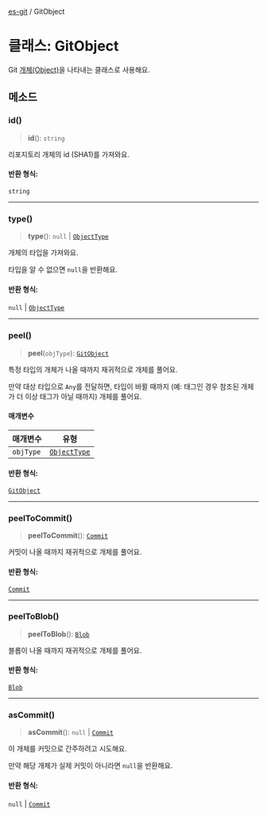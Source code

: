 [es-git](../globals.md) / GitObject

# 클래스: GitObject

Git [개체(Object)][1]을 나타내는 클래스로 사용해요.

[1]: https://git-scm.com/book/ko/v2/Git%ec%9d%98-%eb%82%b4%eb%b6%80-Git-%ea%b0%9c%ec%b2%b4

## 메소드

### id()

> **id**(): `string`

리포지토리 개체의 id (SHA1)를 가져와요.

#### 반환 형식:

`string`

***

### type()

> **type**(): `null` \| [`ObjectType`](../enumerations/ObjectType.md)

개체의 타입을 가져와요.

타입을 알 수 없으면 `null`을 반환해요.

#### 반환 형식:

`null` \| [`ObjectType`](../enumerations/ObjectType.md)

***

### peel()

> **peel**(`objType`): [`GitObject`](GitObject.md)

특정 타입의 개체가 나올 때까지 재귀적으로 개체를 풀어요.

만약 대상 타입으로 `Any`를 전달하면, 타입이 바뀔 때까지 (예: 태그인 경우 참조된 개체가 더 이상 태그가 아닐 때까지) 개체를 풀어요.

#### 매개변수

| 매개변수 | 유형 |
| ------ | ------ |
| `objType` | [`ObjectType`](../enumerations/ObjectType.md) |

#### 반환 형식:

[`GitObject`](GitObject.md)

***

### peelToCommit()

> **peelToCommit**(): [`Commit`](Commit.md)

커밋이 나올 때까지 재귀적으로 개체를 풀어요.

#### 반환 형식:

[`Commit`](Commit.md)

***

### peelToBlob()

> **peelToBlob**(): [`Blob`](Blob.md)

블롭이 나올 때까지 재귀적으로 개체를 풀어요.

#### 반환 형식:

[`Blob`](Blob.md)

***

### asCommit()

> **asCommit**(): `null` \| [`Commit`](Commit.md)

이 개체를 커밋으로 간주하려고 시도해요.

만약 해당 개체가 실제 커밋이 아니라면 `null`을 반환해요.

#### 반환 형식:

`null` \| [`Commit`](Commit.md)
